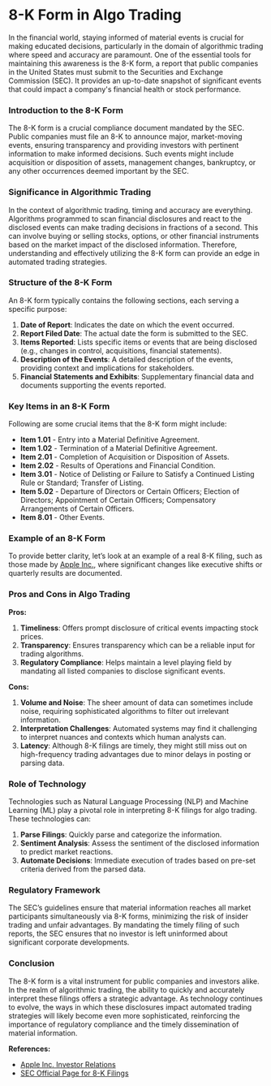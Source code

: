# **8-K Form in Algo Trading**

In the financial world, staying informed of material events is crucial for making educated decisions, particularly in the domain of algorithmic trading where speed and accuracy are paramount. One of the essential tools for maintaining this awareness is the 8-K form, a report that public companies in the United States must submit to the Securities and Exchange Commission (SEC). It provides an up-to-date snapshot of significant events that could impact a company's financial health or stock performance.

### Introduction to the 8-K Form

The 8-K form is a crucial compliance document mandated by the SEC. Public companies must file an 8-K to announce major, market-moving events, ensuring transparency and providing investors with pertinent information to make informed decisions. Such events might include acquisition or disposition of assets, management changes, bankruptcy, or any other occurrences deemed important by the SEC.

### Significance in Algorithmic Trading

In the context of algorithmic trading, timing and accuracy are everything. Algorithms programmed to scan financial disclosures and react to the disclosed events can make trading decisions in fractions of a second. This can involve buying or selling stocks, options, or other financial instruments based on the market impact of the disclosed information. Therefore, understanding and effectively utilizing the 8-K form can provide an edge in automated trading strategies.

### Structure of the 8-K Form

An 8-K form typically contains the following sections, each serving a specific purpose:

1. **Date of Report**: Indicates the date on which the event occurred.
2. **Report Filed Date**: The actual date the form is submitted to the SEC.
3. **Items Reported**: Lists specific items or events that are being disclosed (e.g., changes in control, acquisitions, financial statements).
4. **Description of the Events**: A detailed description of the events, providing context and implications for stakeholders.
5. **Financial Statements and Exhibits**: Supplementary financial data and documents supporting the events reported.

### Key Items in an 8-K Form

Following are some crucial items that the 8-K form might include:

- **Item 1.01** - Entry into a Material Definitive Agreement.
- **Item 1.02** - Termination of a Material Definitive Agreement.
- **Item 2.01** - Completion of Acquisition or Disposition of Assets.
- **Item 2.02** - Results of Operations and Financial Condition.
- **Item 3.01** - Notice of Delisting or Failure to Satisfy a Continued Listing Rule or Standard; Transfer of Listing.
- **Item 5.02** - Departure of Directors or Certain Officers; Election of Directors; Appointment of Certain Officers; Compensatory Arrangements of Certain Officers.
- **Item 8.01** - Other Events.

### Example of an 8-K Form

To provide better clarity, let’s look at an example of a real 8-K filing, such as those made by [Apple Inc.](https://www.apple.com/investor-relations/sec-filings/), where significant changes like executive shifts or quarterly results are documented. 

### Pros and Cons in Algo Trading

**Pros:**

1. **Timeliness**: Offers prompt disclosure of critical events impacting stock prices.
2. **Transparency**: Ensures transparency which can be a reliable input for trading algorithms.
3. **Regulatory Compliance**: Helps maintain a level playing field by mandating all listed companies to disclose significant events.

**Cons:**

1. **Volume and Noise**: The sheer amount of data can sometimes include noise, requiring sophisticated algorithms to filter out irrelevant information.
2. **Interpretation Challenges**: Automated systems may find it challenging to interpret nuances and contexts which human analysts can.
3. **Latency**: Although 8-K filings are timely, they might still miss out on high-frequency trading advantages due to minor delays in posting or parsing data.

### Role of Technology

Technologies such as Natural Language Processing (NLP) and Machine Learning (ML) play a pivotal role in interpreting 8-K filings for algo trading. These technologies can:

1. **Parse Filings**: Quickly parse and categorize the information.
2. **Sentiment Analysis**: Assess the sentiment of the disclosed information to predict market reactions.
3. **Automate Decisions**: Immediate execution of trades based on pre-set criteria derived from the parsed data.

### Regulatory Framework

The SEC’s guidelines ensure that material information reaches all market participants simultaneously via 8-K forms, minimizing the risk of insider trading and unfair advantages. By mandating the timely filing of such reports, the SEC ensures that no investor is left uninformed about significant corporate developments.

### Conclusion

The 8-K form is a vital instrument for public companies and investors alike. In the realm of algorithmic trading, the ability to quickly and accurately interpret these filings offers a strategic advantage. As technology continues to evolve, the ways in which these disclosures impact automated trading strategies will likely become even more sophisticated, reinforcing the importance of regulatory compliance and the timely dissemination of material information.

**References:**

- [Apple Inc. Investor Relations](https://www.apple.com/investor-relations/sec-filings/)
- [SEC Official Page for 8-K Filings](https://www.sec.gov)
